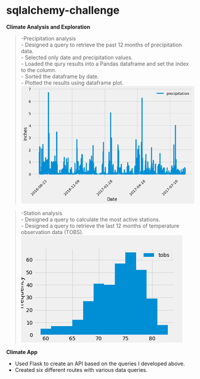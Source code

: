# sqlalchemy-challenge

**Climate Analysis and Exploration**  
 >-Precipitation analysis  
    - Designed a query to retrieve the past 12 months of precipitation data.    
    - Selected only date and precipitation values.  
    - Loaded the qury results into a Pandas dataframe and set the index to the column.  
    - Sorted the dataframe by date.  
    - Plotted the results using dataframe plot.  
![](Images/year_precip.png)  

  >-Station analysis  
    - Designed a query to calculate the most active stations.  
    - Designed a query to retrieve the last 12 months of temperature observation data (TOBS).  
![](Images/temp_hist.png) 

**Climate App**
  - Used Flask to create an API based on the queries I developed above.  
  - Created six different routes with various data queries.  
